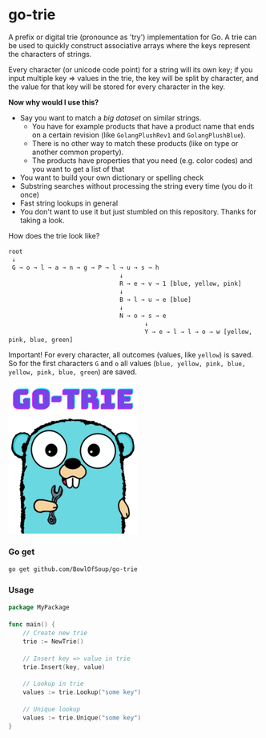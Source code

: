 
# go-trie
A prefix or digital trie (pronounce as 'try') implementation for Go. A trie can be used to quickly construct associative arrays where the keys represent the characters of strings.

Every character (or unicode code point) for a string will its own key; if you input multiple key => values in
the trie, the key will be split by character, and the value for that key will be stored for every character in the key.

**Now why would I use this?** 
* Say you want to match a _big dataset_ on similar strings. 
  * You have for example products that have a product name that ends on a certain revision (like `GolangPlushRev1` and 
  `GolangPlushBlue`). 
  * There is no other way to match these products (like on type or another common property).
  * The products have properties that you need (e.g. color codes) and you want to get a list of that
* You want to build your own dictionary or spelling check
* Substring searches without processing the string every time (you do it once)
* Fast string lookups in general
* You don't want to use it but just stumbled on this repository. Thanks for taking a look.

How does the trie look like?
```
root
 ↓
 G → o → l → a → n → g → P → l → u → s → h
                               ↓
                               R → e → v → 1 [blue, yellow, pink]
                               ↓
                               B → l → u → e [blue]
                               ↓
                               N → o → s → e
                                      ↓
                                      Y → e → l → l → o → w [yellow, pink, blue, green]
```
Important! For every character, all outcomes (values, like `yellow`) is saved. So for the first characters `G` and `o` 
all values (`blue, yellow, pink, blue, yellow, pink, blue, green`) are saved.

![go-trie-logo](https://github.com/BowlOfSoup/go-trie/blob/main/go-trie-logo.png?raw=true)

### Go get
```bash
go get github.com/BowlOfSoup/go-trie
```

### Usage
```go
package MyPackage

func main() {
	// Create new trie
	trie := NewTrie()
	
	// Insert key => value in trie 
	trie.Insert(key, value)
	
	// Lookup in trie 
	values := trie.Lookup("some key")
	
	// Unique lookup 
	values := trie.Unique("some key")
}
```